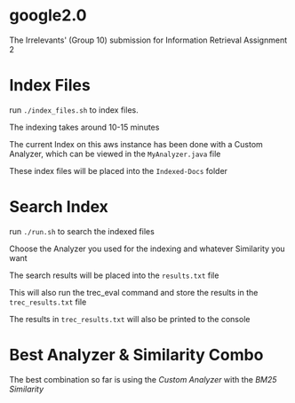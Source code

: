 # google2.0
The Irrelevants' (Group 10) submission for Information Retrieval Assignment 2

# Index Files
run `./index_files.sh` to index files.

The indexing takes around 10-15 minutes

The current Index on this aws instance has been done with a Custom Analyzer, which can be viewed in the `MyAnalyzer.java` file

These index files will be placed into the `Indexed-Docs` folder

# Search Index
run `./run.sh` to search the indexed files

Choose the Analyzer you used for the indexing and whatever Similarity you want

The search results will be placed into the `results.txt` file

This will also run the trec_eval command and store the results in the `trec_results.txt` file

The results in `trec_results.txt` will also be printed to the console

# Best Analyzer & Similarity Combo
The best combination so far is using the *Custom Analyzer* with the *BM25 Similarity*